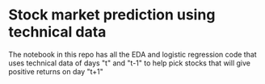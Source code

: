 # Stock market prediction using technical data

The notebook in this repo has all the EDA and logistic regression code that uses technical data of days "t" and "t-1" to help pick stocks that will give positive returns on day "t+1"



